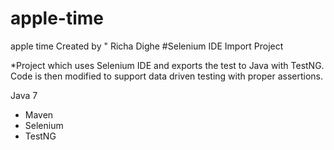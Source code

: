 # apple-time
apple time 
Created by " Richa Dighe
#Selenium IDE Import Project

*Project which uses Selenium IDE and exports the test to Java with TestNG. Code is then modified to support data driven testing with proper assertions.

Java 7

* Maven
* Selenium
* TestNG
